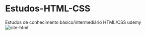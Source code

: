 # Estudos-HTML-CSS
Estudos de conhecimento básico/intermediário HTML/CSS udemy
![site-html](https://user-images.githubusercontent.com/66692202/135694951-6aa8a175-12b8-444f-8e11-35559273f18d.jpeg)
